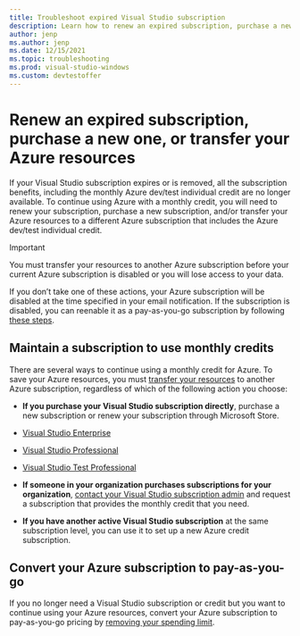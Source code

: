 ```yaml
---
title: Troubleshoot expired Visual Studio subscription
description: Learn how to renew an expired subscription, purchase a new one, or transfer your Azure resources.
author: jenp
ms.author: jenp
ms.date: 12/15/2021
ms.topic: troubleshooting
ms.prod: visual-studio-windows
ms.custom: devtestoffer
---
```


# Renew an expired subscription, purchase a new one, or transfer your Azure resources

If your Visual Studio subscription expires or is removed, all the subscription benefits, including the monthly Azure dev/test individual credit are no longer available. To continue using Azure with a monthly credit, you will need to renew your subscription, purchase a new subscription, and/or transfer your Azure resources to a different Azure subscription that includes the Azure dev/test individual credit.

> [!IMPORTANT]
> You must transfer your resources to another Azure subscription before your current Azure subscription is disabled or you will lose access to your data.
>
> If you don’t take one of these actions, your Azure subscription will be disabled at the time specified in your email notification. If the subscription is disabled, you can reenable it as a pay-as-you-go subscription by following [these steps](../../cost-management-billing/manage/switch-azure-offer.md).

## Maintain a subscription to use monthly credits
 
There are several ways to continue using a monthly credit for Azure. To save your Azure resources, you must [transfer your resources](../../azure-resource-manager/management/move-resource-group-and-subscription.md) to another Azure subscription, regardless of which of the following action you choose:

- **If you purchase your Visual Studio subscription directly**, purchase a new subscription or renew your subscription through Microsoft Store.

- [Visual Studio Enterprise](https://www.microsoft.com/p/visual-studio-enterprise-subscription/dg7gmgf0dst4?activetab=pivot%3aoverviewtab)

- [Visual Studio Professional](https://www.microsoft.com/p/visual-studio-professional-subscription/dg7gmgf0dst3?activetab=pivot%3aoverviewtab)

- [Visual Studio Test Professional](https://www.microsoft.com/p/visual-studio-test-professional-subscription/dg7gmgf0dst6?activetab=pivot%3aoverviewtab)

- **If someone in your organization purchases subscriptions for your organization**, [contact your Visual Studio subscription admin](/visualstudio/subscriptions/contact-my-admin) and request a subscription that provides the monthly credit that you need.

- **If you have another active Visual Studio subscription** at the same subscription level, you can use it to set up a new Azure credit subscription.

## Convert your Azure subscription to pay-as-you-go

If you no longer need a Visual Studio subscription or credit but you want to continue using your Azure resources, convert your Azure subscription to pay-as-you-go pricing by [removing your spending limit](../../cost-management-billing/manage/spending-limit.md#remove-the-spending-limit-in-azure-portal).
